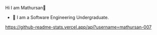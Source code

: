  Hi I am Mathursan👋

- 🌱 I am a Software Engineering Undergraduate.

https://github-readme-stats.vercel.app/api?username=mathursan-007
 


